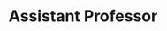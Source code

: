 ---
layout: default
name: Joseph T. Kider Jr.
title: Assistant Professor
link: https://www.josephkider.com
office: 140B Partnership II
email: jkider@ist.ucf.edu
phone: 407.882.1353
profile: Prof. Kider research area focuses on capturing, simulating, and changing current architectural and urban planning practices by developing, validating, and testing simulation methods utilizing complex illumination, material appearance, physically-based simulation, and spectral rendering to improve design solutions for building energy use and occupant comfort.
image: faculty1
---